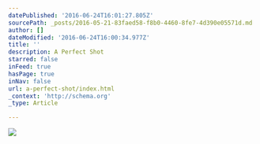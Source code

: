 ```yaml
---
datePublished: '2016-06-24T16:01:27.805Z'
sourcePath: _posts/2016-05-21-83faed58-f8b0-4460-8fe7-4d390e05571d.md
author: []
dateModified: '2016-06-24T16:00:34.977Z'
title: ''
description: A Perfect Shot
starred: false
inFeed: true
hasPage: true
inNav: false
url: a-perfect-shot/index.html
_context: 'http://schema.org'
_type: Article

---
```

![](https://s3-us-west-2.amazonaws.com/the-grid-img/p/b95ede966208d0b994792b8afd3e33c2dc89af69.jpg)